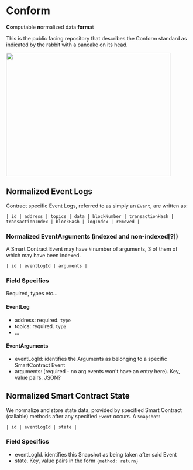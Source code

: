 # Conform
**Co**mputable **n**ormalized data **form**at

This is the public facing repository that describes the Conform standard as indicated by the rabbit with a pancake on its head.

<img src="https://i.pinimg.com/originals/40/0b/c3/400bc3cd1aa67d2c81c15f8594e8db16.jpg" width="449" height="337">

## Normalized Event Logs
Contract specific Event Logs, referred to as simply an `Event`, are written as:

    | id | address | topics | data | blockNumber | transactionHash | transactionIndex | blockHash | logIndex | removed |

### Normalized EventArguments (indexed and non-indexed[?])
A Smart Contract Event may have `N` number of arguments, 3 of them of which may have been indexed.

    | id | eventLogId | arguments |

### Field Specifics
Required, types etc...

#### EventLog
* address: required. `type`
* topics: required. `type`
* ...

#### EventArguments
* eventLogId: identifies the Arguments as belonging to a specific SmartContract Event
* arguments: (required - no arg events won't have an entry here). Key, value pairs. JSON?

## Normalized Smart Contract State
We normalize and store state data, provided by specified Smart Contract (callable) methods after any
specified `Event` occurs. A `Snapshot`:

    | id | eventLogId | state |

### Field Specifics
* eventLogId. identifies this Snapshot as being taken after said Event
* state. Key, value pairs in the form `{method: return}` 
